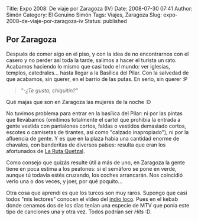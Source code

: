 Title: Expo 2008: De viaje por Zaragoza (IV)
Date: 2008-07-30 07:41
Author: Simón
Category: El Genuino Simón
Tags: Viajes, Zaragoza
Slug: expo-2008-de-viaje-por-zaragoza-iv
Status: published

## Por Zaragoza

Después de comer algo en el piso, y con la idea de no encontrarnos con
el casero y no perder así toda la tarde, salimos a hacer el turista un
rato. Acabamos haciendo lo mismo que casi todo el mundo: ver iglesias,
templos, catedrales... hasta llegar a la Basílica del Pilar. Con la
salvedad de que acabamos, sin querer, en el barrio de las putas. En
serio, sin querer :P

> *"-¿Te gusta, chiquitín?"*

Qué majas que son en Zaragoza las mujeres de la noche :D

No tuvimos problema para entrar en la basílica del Pilar: ni por las
pintas que llevábamos (omitimos totalmente el cartel que prohibía la
entrada a gente vestida con pantalones cortos, faldas o vestidos
demasiado cortos, escotes o camisetas de tirantes, así como "calzado
inapropiado"), ni por la afluencia de gente. Y es que en la plaza había
una cantidad enorme de chavales, con banderitas de diversos países:
resulta que eran los afortunados de [La Ruta
Quetzal](http://es.wikipedia.org/wiki/Aventura_92).

Como consejo que quizás resulte útil a más de uno, en Zaragoza la gente
tiene en poca estima a los peatones: si el semáforo se pone en verde,
aunque tú todavía estés cruzando, los coches arrancarán. Nos coincidió
verlo una o dos veces, y joer, por qué poquito...

Otra cosa que aprendí es que los turcos son muy raros. Supongo que casi
todos "mis lectores" conocen el vídeo del [indio
loco](http://youtube.com/watch?v=ZA1NoOOoaNw). Pues en el kebab donde
cenamos dos de los días tenían una especie de MTV que ponía este tipo de
canciones una y otra vez. Todos podrían ser *Hits* :D.
